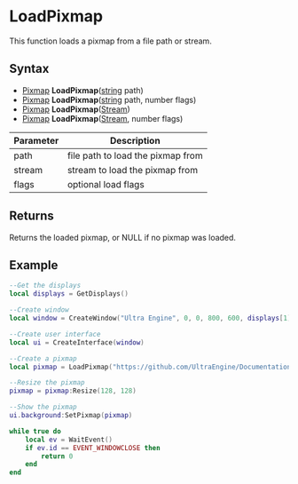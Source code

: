 # LoadPixmap

This function loads a pixmap from a file path or stream.

## Syntax

- [Pixmap](Pixmap.md) **LoadPixmap**([string](https://www.lua.org/manual/5.4/manual.html#6.4) path)
- [Pixmap](Pixmap.md) **LoadPixmap**([string](https://www.lua.org/manual/5.4/manual.html#6.4) path, number flags)
- [Pixmap](Pixmap.md) **LoadPixmap**([Stream](Stream.md))
- [Pixmap](Pixmap.md) **LoadPixmap**([Stream](Stream.md), number flags)

| Parameter | Description |
|---|---|
| path | file path to load the pixmap from |
| stream | stream to load the pixmap from |
| flags | optional load flags |

## Returns

Returns the loaded pixmap, or NULL if no pixmap was loaded.

## Example

```lua
--Get the displays
local displays = GetDisplays()

--Create window
local window = CreateWindow("Ultra Engine", 0, 0, 800, 600, displays[1], WINDOW_CENTER | WINDOW_TITLEBAR)

--Create user interface
local ui = CreateInterface(window)

--Create a pixmap
local pixmap = LoadPixmap("https://github.com/UltraEngine/Documentation/raw/master/Assets/Materials/Ground/dirt01.dds")

--Resize the pixmap
pixmap = pixmap:Resize(128, 128)

--Show the pixmap
ui.background:SetPixmap(pixmap)

while true do
    local ev = WaitEvent()
    if ev.id == EVENT_WINDOWCLOSE then
        return 0
    end
end
```
